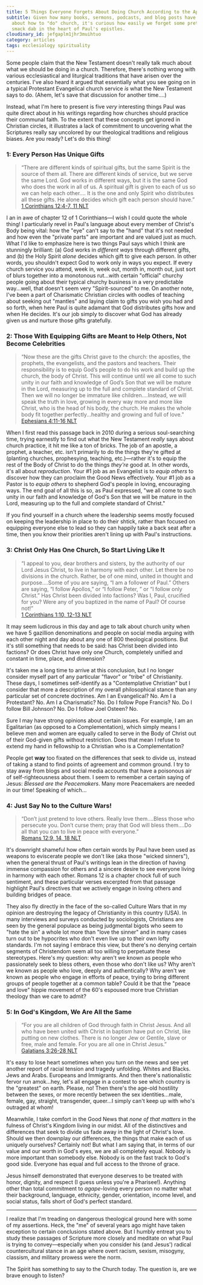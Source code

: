 ```yaml
---
title: 5 Things Everyone Forgets About Doing Church According to the Apostle Paul
subtitle: Given how many books, sermons, podcasts, and blog posts have been written
  about how to "do" church, it's curious how easily we forget some pretty basic stuff
  smack dab in the heart of Paul's epistles.
cloudinary_id: jefgaplm1jhr3muihtuo
category: articles
tags: ecclesiology spirituality
---
```


Some people claim that the New Testament doesn't really talk much about what we should be doing in a church. Therefore, there's nothing wrong with various ecclesiastical and liturgical traditions that have arisen over the centuries. I've also heard it argued that essentially what you see going on in a typical Protestant Evangelical church service *is* what the New Testament says to do. (Ahem, let's save that discussion for another time....)

Instead, what I'm here to present is five *very* interesting things Paul was quite direct about in his writings regarding how churches should practice their communal faith. To the extent that these concepts get ignored in Christian circles, it illustrates a lack of commitment to uncovering what the Scriptures really say uncolored by our theological traditions and religious biases. Are you ready? Let's do this thing!

### 1: Every Person Has Unique Gifts

> “There are different kinds of spiritual gifts, but the same Spirit is the source of them all. There are different kinds of service, but we serve the same Lord. God works in different ways, but it is the same God who does the work in all of us. A spiritual gift is given to each of us so we can help each other.... It is the one and only Spirit who distributes all these gifts. He alone decides which gift each person should have.”  
> [‭‭1 Corinthians‬ ‭12:4-7, 11‬ ‭NLT‬‬](http://bible.com/116/1co.12.4-7,11.nlt)

I an in awe of chapter 12 of 1 Corinthians—I wish I could quote the whole thing! I particularly revel in Paul's language about every member of Christ's Body being vital: how the "eye" can't say to the "hand" that it's not needed and how even the "private parts" are important and are valued just as much. What I'd like to emphasize here is two things Paul says which I think are stunningly brilliant: (a) God works in _different ways_ through different gifts, and (b) the Holy Spirit _alone_ decides which gift to give each person. In other words, you shouldn't expect God to work only in ways you expect. If every church service you attend, week in, week out, month in, month out, just sort of blurs together into a monotonous rut...with certain "official" churchy people going about their typical churchy business in a very predictable way...well, that doesn't seem very "Spirit-sourced" to me. On another note, I've been a part of Charismatic Christian circles with oodles  of teaching about seeking out "mantles" and laying claim to gifts you wish you had and so forth, when here Paul is quite adamant that God distributes gifts how and when He decides. It's our job simply to discover what God has already given us and nurture those gifts gratefully.

### 2: Those With Equipping Gifts are Meant to Help Others, Not Become Celebrities

> “Now these are the gifts Christ gave to the church: the apostles, the prophets, the evangelists, and the pastors and teachers. Their responsibility is to equip God’s people to do his work and build up the church, the body of Christ. This will continue until we all come to such unity in our faith and knowledge of God’s Son that we will be mature in the Lord, measuring up to the full and complete standard of Christ. Then we will no longer be immature like children....Instead, we will speak the truth in love, growing in every way more and more like Christ, who is the head of his body, the church. He makes the whole body fit together perfectly...healthy and growing and full of love.”  
> ‭‭[Ephesians‬ ‭4:11-16‬ ‭NLT‬‬](http://bible.com/116/eph.4.11-16.nlt)

When I first read this passage back in 2010 during a serious soul-searching time, trying earnestly to find out what the New Testament *really* says about church practice, it hit me like a ton of bricks. The job of an apostle, a prophet, a teacher, etc. isn't primarily to do the things they're gifted at (planting churches, prophesying, teaching, etc.)—rather it's to equip the rest of the Body of Christ to do the things _they're_ good at. In other words, it's all about _reproduction_. Your #1 job as an Evangelist is to *equip others* to discover how they can proclaim the Good News effectively. Your #1 job as a Pastor is to *equip others* to shepherd God's people in loving, encouraging ways. The end goal of all this is so, as Paul expressed, "we all come to such unity in our faith and knowledge of God's Son that we will be mature in the Lord, measuring up to the full and complete standard of Christ."

If you find yourself in a church where the leadership seems mostly focused on keeping the leadership in place to do their shtick, rather than focused on equipping everyone else to lead so they can happily take a back seat after a time, then you know their priorities aren't lining up with Paul's instructions.

### 3: Christ Only Has One Church, So Start Living Like It

> “I appeal to you, dear brothers and sisters, by the authority of our Lord Jesus Christ, to live in harmony with each other. Let there be no divisions in the church. Rather, be of one mind, united in thought and purpose....Some of you are saying, “I am a follower of Paul.” Others are saying, “I follow Apollos,” or “I follow Peter, ” or “I follow only Christ.” Has Christ been divided into factions? Was I, Paul, crucified for you? Were any of you baptized in the name of Paul? Of course not!”  
> [‭‭1 Corinthians‬ ‭1:10, 12-13‬ ‭NLT‬‬](http://bible.com/116/1co.1.10,12-13.nlt)

It may seem ludicrous in this day and age to talk about church unity when we have 5 gazillion denominations and people on social media arguing with each other night and day about any one of 800 theological positions. But it's still something that needs to be said: has Christ been divided into factions? Or does Christ have only one Church, completely unified and constant in time, place, and dimension?

It's taken me a long time to arrive at this conclusion, but I no longer consider myself part of any particular "flavor" or "tribe" of Christianity. These days, I sometimes self-identify as a "Contemplative Christian" but I consider that more a description of my overall philosophical stance than any particular set of concrete doctrines. Am I an Evangelical? No. Am I a Protestant? No. Am I a Charismatic? No. Do I follow Pope Francis? No. Do I follow Bill Johnson? No. Do I follow Joel Osteen? No.

Sure I may have strong opinions about certain issues. For example, I am an Egalitarian (as opposed to a Complementation), which simply means I believe men and women are equally called to serve in the Body of Christ out of their God-given gifts without restriction. Does that mean I refuse to extend my hand in fellowship to a Christian who is a Complementation?

People get **way** too fixated on the differences that seek to divide us, instead of taking a stand to find points of agreement and common ground. I try to stay away from blogs and social media accounts that have a poisonous air of self-righteousness about them. I seem to remember a certain saying of Jesus: *Blessed are the Peacemakers*. Many more Peacemakers are needed in our time! Speaking of which...

### 4: Just Say No to the Culture Wars!

> “Don’t just pretend to love others. Really love them....Bless those who persecute you. Don’t curse them; pray that God will bless them....Do all that you can to live in peace with everyone.”  
> ‭‭[Romans‬ ‭12:9, 14, 18‬ ‭NLT](‬‬http://bible.com/116/rom.12.9,14,18.nlt)

It's downright shameful how often certain words by Paul have been used as weapons to eviscerate people we don't like (aka those "wicked sinners"), when the general thrust of Paul's writings lean in the direction of having immense compassion for others and a sincere desire to see everyone living in harmony with each other. Romans 12 is a chapter chock full of such sentiment, and these particular verses excerpted from that passage highlight Paul's directives that we actively engage in loving others and building bridges of peace.

They also fly directly in the face of the so-called Culture Wars that in my opinion are destroying the legacy of Christianity in this country (USA). In many interviews and surveys conducted by sociologists, Christians are seen by the general populace as being judgmental bigots who seem to "hate the sin" a whole lot more than "love the sinner" and in many cases turn out to be hypocrites who don't even live up to their own lofty standards. I'm not saying I embrace this view, but there's no denying certain segments of Christendom seem all too willing to perpetuate these stereotypes. Here's my question: why aren't we known as people who passionately seek to bless others, even those who don't like us? Why aren't we known as people who love, deeply and authentically? Why aren't we known as people who engage in efforts of peace, trying to bring different groups of people together at a common table? Could it be that the "peace and love" hippie movement of the 60's espoused more true Christian theology than we care to admit?

### 5: In God's Kingdom, We Are All the Same

> “For you are all children of God through faith in Christ Jesus. And all who have been united with Christ in baptism have put on Christ, like putting on new clothes. There is no longer Jew or Gentile, slave or free, male and female. For you are all one in Christ Jesus.”  
> [‭‭Galatians‬ ‭3:26-28‬ ‭NLT‬‬](http://bible.com/116/gal.3.26-28.nlt)

It's easy to lose heart sometimes when you turn on the news and see yet another report of racial tension and tragedy unfolding. Whites and Blacks. Jews and Arabs. Europeans and Immigrants. And then there's nationalistic fervor run amok...hey, let's all engage in a contest to see which country is the "greatest" on earth. Please, no! Then there's the age-old hostility between the sexes, or more recently between the sex identities...male, female, gay, straight, transgender, queer...I simply can't keep up with who's outraged at whom!

Meanwhile, I take comfort in the Good News that *none of that matters* in the fulness of Christ's Kingdom living in our midst. All of the distinctives and differences that seek to divide us fade away in the light of Christ's love. Should we then downplay our differences, the things that make each of us uniquely ourselves? Certainly not! But what I am saying that, in terms of our value and our worth in God's eyes, we are all completely equal. Nobody is more important than somebody else. Nobody is on the fast track to God's good side. Everyone has equal and full access to the throne of grace.

Jesus himself demonstrated that everyone deserves to be treated with honor, dignity, and respect (I guess unless you're a Pharisee!). Anything other than total commitment to *agape*-loving every person no matter what their background, language, ethnicity, gender, orientation, income level, and social status, falls short of God's perfect standard.

----

I realize that I'm treading on dangerous theological ground here with some of my assertions. Heck, the "me" of several years ago might have taken exception to certain conclusions stated above. But I humbly entreat you to study these passages of Scripture more closely and meditate on what Paul is trying to convey—especially when you consider his (and Jesus') radical countercultural stance in an age where overt racism, sexism, misogyny, classism, and military prowess were the norm.

The Spirit has something to say to the Church today. The question is, are we brave enough to listen?
